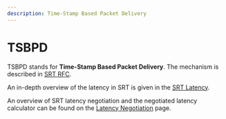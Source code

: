 ```yaml
---
description: Time-Stamp Based Packet Delivery
---
```


# TSBPD

TSBPD stands for **Time-Stamp Based Packet Delivery**. The mechanism is described in [SRT RFC](https://datatracker.ietf.org/doc/html/draft-sharabayko-srt-00#section-4.5).

An in-depth overview of the latency in SRT is given in the [SRT Latency](./latency).

An overview of SRT latency negotiation and the negotiated latency calculator can be found on the [Latency Negotiation](./latency-negotiation) page.

